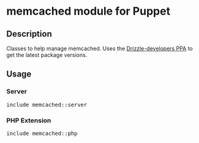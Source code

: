 # memcached module for Puppet

## Description
Classes to help manage memcached.  Uses the [Drizzle-developers PPA](https://launchpad.net/~drizzle-developers/+archive/ppa) to get the latest package versions.

## Usage
### Server
<pre>
include memcached::server
</pre>

### PHP Extension
<pre>
include memcached::php
</pre>

